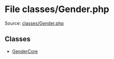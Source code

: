 File classes/Gender.php
=========

Source: [classes/Gender.php](https://github.com/PrestaShop/PrestaShop/blob/1.5.6.0/classes/Gender.php)


Classes
-------

* [GenderCore](class.GenderCore.md)

